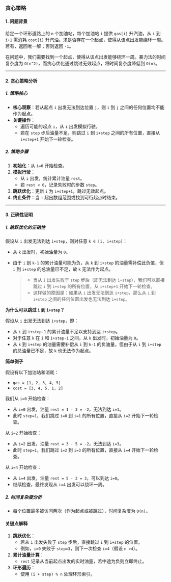 ### 贪心策略

#### 1. 问题背景  

给定一个环形道路上的 `n` 个加油站，每个加油站 `i` 提供 `gas[i]` 升汽油，从 `i` 到 `i+1` 需消耗 `cost[i]` 升汽油。求是否存在一个起点，使得从该点出发能绕环一周。若有，返回唯一解；否则返回 `-1`。

在问题中，我们需要找到一个起点，使得从该点出发能够绕环一周。暴力法的时间复杂度为 `O(n^2)`，而贪心优化通过跳过无效起点，将时间复杂度降低到 `O(n)`。

---

#### 2. 贪心策略分析

##### 1. 策略核心

- **核心观察**：若从起点 `i` 出发无法到达位置 `j`，则 `i` 到 `j` 之间的任何位置均不能作为起点。
- **关键操作**：  
  - 遍历可能的起点 `i`，从 `i` 出发模拟行驶。
  - 若在 `step` 步后油量不足，则跳过 `i` 到 `i+step` 之间的所有位置，直接从 `i+step+1` 开始下一轮检查。

##### 2. 策略步骤

1. **初始化**：从 `i=0` 开始检查。
2. **模拟行驶**：
   - 从 `i` 出发，统计累计油量 `rest`。
   - 若 `rest < 0`，记录失败时的步数 `step`。
3. **跳跃优化**：更新 `i` 为 `i+step+1`，跳过无效起点。
4. **终止条件**：当 `i` 超出数组范围或找到可行起点时结束。

---

#### 3. 正确性证明

##### 1. 跳跃优化的正确性

假设从 `i` 出发无法到达 `i+step`，则对任意 `k ∈ [i, i+step]`：
- 从 `k` 出发时，初始油量为 `0`。

- 由于 `i` 到 `k-1` 的累计油量可能为负，从 `k` 到 `i+step` 的油量需补偿此负值，但 `i` 到 `i+step` 的总油量已不足，故 `k` 无法作为起点。

    >- 当从 `i` 出发失败于 `step` 步后（即无法到达 `i+step`），我们可以直接跳过 `i` 到 `i+step` 的所有位置，从 `i+step+1` 开始下一轮检查。
    >- 这样做的原因是：如果从 `i` 出发无法到达 `i+step`，那么从 `i` 到 `i+step` 之间的任何位置出发也无法到达 `i+step`。

**为什么可以跳过 `i` 到 `i+step`？**

假设从 `i` 出发无法到达 `i+step`，即：

-   从 `i` 到 `i+step-1` 的累计油量不足以支持到达 `i+step`。
-   对于任意 `k` 在 `i` 和 `i+step-1` 之间，从 `k` 出发时，初始油量为 `0`。
-   从 `k` 到 `i+step` 的油量需要补偿从 `i` 到 `k-1` 的负油量，但由于从 `i` 到 `i+step` 的总油量已不足，故 `k` 也无法作为起点。

**简单例子**

假设有以下加油站和消耗：

-   `gas = [1, 2, 3, 4, 5]`
-   `cost = [3, 4, 5, 1, 2]`

我们从 `i=0` 开始检查：

-   从 `i=0` 出发，油量 `rest = 1 - 3 = -2`，无法到达 `i=1`。
-   此时 `step=1`，我们跳过 `i=0` 到 `i=1` 的所有位置，直接从 `i=2` 开始下一轮检查。

从 `i=2` 开始检查：

-   从 `i=2` 出发，油量 `rest = 3 - 5 = -2`，无法到达 `i=3`。
-   此时 `step=1`，我们跳过 `i=2` 到 `i=3` 的所有位置，直接从 `i=4` 开始下一轮检查。

从 `i=4` 开始检查：

-   从 `i=4` 出发，油量 `rest = 5 - 2 = 3`，可以到达 `i=0`。
-   继续检查，最终发现从 `i=4` 出发可以绕环一周。

##### 2. 时间复杂度分析

- 每个位置最多被访问两次（作为起点或被跳过），时间复杂度为 `O(n)`。

#### 关键点解释

1. **跳跃优化**：  
   - 若从 `i` 出发失败于 `step` 步后，直接跳过 `i` 到 `i+step` 的位置。
   - 例如，`i=0` 失败于 `step=3`，则下一次检查 `i=4`（假设 `n >4`）。
2. **累计油量计算**：  
   - `rest` 记录从当前起点出发的实时油量，若中途为负则立即终止。
3. **环形遍历**：  
   - 使用 `(i + step) % n` 处理环形索引。

